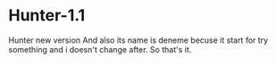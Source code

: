 # Hunter-1.1
Hunter new version
And also its name is deneme becuse it start for try something and i doesn't change after. So that's it.
